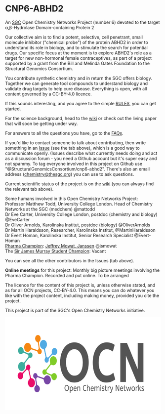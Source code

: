 # CNP6-ABHD2
An [SGC]((https://www.thesgc.org/)) Open Chemistry Networks Project (number 6) devoted to the target α,β-Hydrolase Domain-containing Protein 2

Our collective aim is to find a potent, selective, cell penetrant, small molecule inhibitor ("chemical probe") of the protein ABHD2 in order to understand its role in biology, and to stimulate the search for potential drugs. Our specific focus at the moment is to explore ABHD2's role as a target for new non-hormonal female contraceptives, as part of a project supported by a grant from the Bill and Melinda Gates Foundation to the Structural Genomics Consortium.

You contribute synthetic chemistry and in return the SGC offers biology. Together we can generate tool compounds to understand biology and validate drug targets to help cure disease. Everything is open, with all content governed by a CC-BY-4.0 licence.

If this sounds interesting, and you agree to the simple [RULES](https://www.thesgc.org/sgc-open-chemistry-networks/terms-of-use), you can get started.

For the science background, head to the [wiki](https://github.com/StructuralGenomicsConsortium/CNP6-ABHD2/wiki) or check out the living paper that will soon be getting under way.

For answers to all the questions you have, go to the [FAQs](https://www.thesgc.org/sgc-open-chemistry-networks/faq).

If you'd like to contact someone to talk about contributing, then write something in an [Issue](https://github.com/StructuralGenomicsConsortium/CNP6-ABHD2/issues) (see the tab above), which is a good way to communicate openly. (Issues describe what currently needs doing and act as a discussion forum - you need a Github account but it's super easy and not spammy. To tag everyone involved in this project on Github use "@StructuralGenomicsConsortium/cnp6-abhd2". There's also an email address (chemistry@thesgc.org) you can use to ask questions.

Current scientific status of the project is on the [wiki](https://github.com/StructuralGenomicsConsortium/CNP6-ABHD2/wiki) (you can always find the relevant tab above).

Some humans involved in this Open Chemistry Networks Project:  
Professor Matthew Todd, University College London. Head of Chemistry Networks at the SGC (medchem) @mattodd  
Dr Eve Carter, University College London, postdoc (chemistry and biology) @EveCarter  
Dr Oliver Arnolds, Karolinska Institut, postdoc (biology) @OliverArnolds  
Dr Martin Haraldsson, Researcher, Karolinska Institut, @MartinHaraldsson
Dr Evert Homan, Karolinska Institut, Senior Research Specialist  @Evert-Homan  
[Pharma Champion](https://github.com/StructuralGenomicsConsortium/Chemistry_TechOps_HowTo/wiki/Pharma-Industry-Champions): [Jeffrey Mowat, Janssen](https://www.linkedin.com/in/jeffrey-mowat-4571856a/) @jsmowat  
The [Sir James Murray Student Champion](https://www.thesgc.org/sgc-open-chemistry-networks/champions-program): Vacant  

You can see all the other contributors in the Issues (tab above).

**Online meetings** for this project:
Monthly big picture meetings involving the Pharma Champion. Recorded and put online. To be arranged

The licence for the content of this project is, unless otherwise stated, and as for all OCN projects, CC-BY-4.0. This means you can do whatever you like with the project content, including making money, provided you cite the project.

This project is part of the SGC's Open Chemistry Networks initiative.

<a href="url"><img src="https://github.com/StructuralGenomicsConsortium/Chemistry_TechOps_HowTo/blob/main/Open%20Chemistry%20Networks%20Logos/OCN_Logo_Final_smban.png?raw=true" align="centre" height="300" ></a>


